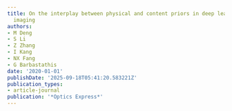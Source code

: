 ```yaml
---
title: On the interplay between physical and content priors in deep learning for computational
  imaging
authors:
- M Deng
- S Li
- Z Zhang
- I Kang
- NX Fang
- G Barbastathis
date: '2020-01-01'
publishDate: '2025-09-18T05:41:20.583221Z'
publication_types:
- article-journal
publication: '*Optics Express*'
---
```


